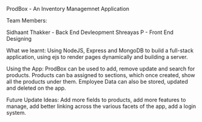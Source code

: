 ProdBox - An Inventory Managemnet Application

Team Members:

Sidhaant Thakker - Back End Devleopment
Shreayas P - Front End Designing

What we learnt:
Using NodeJS, Express and MongoDB to build a full-stack application, using ejs to render pages dynamically and building a server.

Using the App:
ProdBox can be used to add, remove update and search for products. 
Products can ba assigned to sections, which once created, show all the products under them.
Employee Data can also be stored, updated and deleted on the app.

Future Update Ideas:
Add more fields to products, add more features to manage, add better linking across the various facets of the app, add a login system.